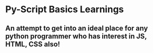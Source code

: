 # Py-Script Basics Learnings
## An attempt to get into an ideal place for any python programmer who has interest in JS, HTML, CSS also!


